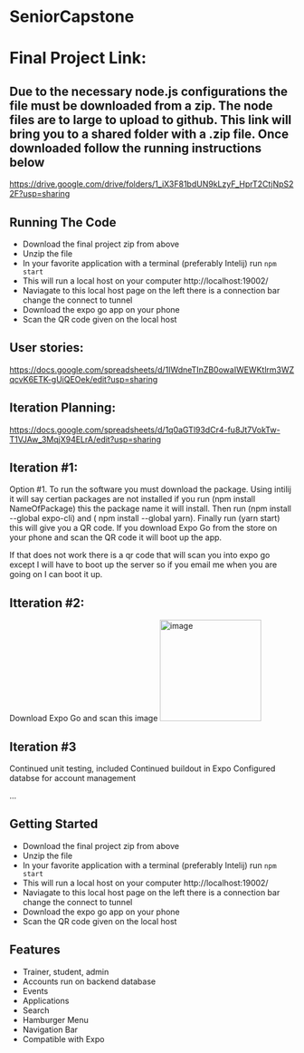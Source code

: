# SeniorCapstone

# Final Project Link:
## Due to the necessary node.js configurations the file must be downloaded from a zip. The node files are to large to upload to github. This link will bring you to a shared folder with a .zip file. Once downloaded follow the running instructions below
https://drive.google.com/drive/folders/1_iX3F81bdUN9kLzyF_HprT2CtjNpS22F?usp=sharing

## Running The Code
- Download the final project zip from above
- Unzip the file
- In your favorite application with a terminal (preferably Intelij) run `npm start`
- This will run a local host on your computer http://localhost:19002/
- Naviagate to this local host page on the left there is a connection bar change the connect to tunnel
- Download the expo go app on your phone
- Scan the QR code given on the local host

## User stories:
https://docs.google.com/spreadsheets/d/1IWdneTInZB0owaIWEWKtlrm3WZqcvK6ETK-gUiQEOek/edit?usp=sharing

## Iteration Planning:
https://docs.google.com/spreadsheets/d/1q0aGTl93dCr4-fu8Jt7VokTw-T1VJAw_3MqjX94ELrA/edit?usp=sharing

## Iteration #1:
Option #1. To run the software you must download the package. Using intilij it will say certian packages are not installed if you run (npm install NameOfPackage) this the package name it will install. Then run (npm install --global expo-cli) and ( npm install --global yarn). Finally run (yarn start) this will give you a QR code. If you download Expo Go from the store on your phone and scan the QR code it will boot up the app. 


If that does not work there is a qr code that will scan you into expo go except I will have to boot up the server so if you email me when you are going on I can boot it up.  

## Itteration #2:
Download Expo Go and scan this image
<img width="179" alt="image" src="https://user-images.githubusercontent.com/42981247/160029696-ca45e9d6-ad15-48e6-a0c1-1a0626c81dcb.png">


## Iteration #3

Continued unit testing, included
Continued buildout in Expo
Configured databse for account management

...

## Getting Started
- Download the final project zip from above
- Unzip the file
- In your favorite application with a terminal (preferably Intelij) run `npm start`
- This will run a local host on your computer http://localhost:19002/
- Naviagate to this local host page on the left there is a connection bar change the connect to tunnel
- Download the expo go app on your phone
- Scan the QR code given on the local host


## Features

- Trainer, student, admin
- Accounts run on backend database
- Events
- Applications
- Search
- Hamburger Menu
- Navigation Bar
- Compatible with Expo
